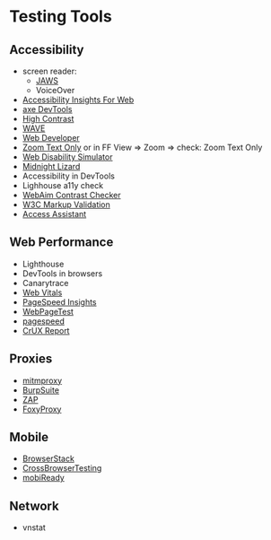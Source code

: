 # Testing Tools

## Accessibility

- screen reader:
  - [JAWS](https://www.freedomscientific.com/products/software/jaws/)
  - VoiceOver
- [Accessibility Insights For Web](https://accessibilityinsights.io/en/)
- [axe DevTools](https://chrome.google.com/webstore/detail/axe-devtools-web-accessib/lhdoppojpmngadmnindnejefpokejbdd)
- [High Contrast](https://chrome.google.com/webstore/detail/high-contrast/djcfdncoelnlbldjfhinnjlhdjlikmph?hl=en)
- [WAVE](https://chrome.google.com/webstore/detail/wave-evaluation-tool/jbbplnpkjmmeebjpijfedlgcdilocofh)
- [Web Developer](https://chrispederick.com/work/web-developer/)
- [Zoom Text Only](https://chrome.google.com/webstore/detail/zoom-text-only/jamhfhbppcmkgghlkeieococonlbppjg) or in FF View => Zoom => check: Zoom Text Only
- [Web Disability Simulator](https://chrome.google.com/webstore/detail/web-disability-simulator/olioanlbgbpmdlgjnnampnnlohigkjla)
- [Midnight Lizard](https://chrome.google.com/webstore/detail/midnight-lizard/pbnndmlekkboofhnbonilimejonapojg)
- Accessibility in DevTools
- Lighhouse a11y check
- [WebAim Contrast Checker](https://webaim.org/resources/contrastchecker/)
- [W3C Markup Validation](https://validator.w3.org/)
- [Access Assistant](https://chrome.google.com/webstore/detail/access-assistant/ojiighldhdmahfdnhfdebnpmlbiemdfm?hl=en-US)

## Web Performance

- Lighthouse
- DevTools in browsers
- Canarytrace
- [Web Vitals](https://chrome.google.com/webstore/detail/web-vitals/ahfhijdlegdabablpippeagghigmibma?hl=en)
- [PageSpeed Insights](https://pagespeed.web.dev/)
- [WebPageTest](https://www.webpagetest.org/)
- [pagespeed](https://pagespeed.cz/)
- [CrUX Report](https://developers.google.com/web/tools/chrome-user-experience-report/)

## Proxies

- [mitmproxy](https://mitmproxy.org/)
- [BurpSuite](https://portswigger.net/burp)
- [ZAP](https://www.zaproxy.org/)
- [FoxyProxy](https://addons.mozilla.org/en-US/firefox/addon/foxyproxy-standard/)

## Mobile

- [BrowserStack](https://www.browserstack.com/)
- [CrossBrowserTesting](https://crossbrowsertesting.com/)
- [mobiReady](https://ready.mobi/)

## Network

- vnstat
